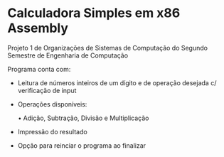 # Calculadora Simples em x86 Assembly
Projeto 1 de Organizações de Sistemas de Computação do Segundo Semestre de Engenharia de Computação

Programa conta com:

 - Leitura de números inteiros de um dígito e de operação desejada c/ verificação de input

 - Operações disponíveis:
 
     • Adição, Subtração, Divisão e Multiplicação
  
 - Impressão do resultado
 
 - Opção para reinciar o programa ao finalizar
  
